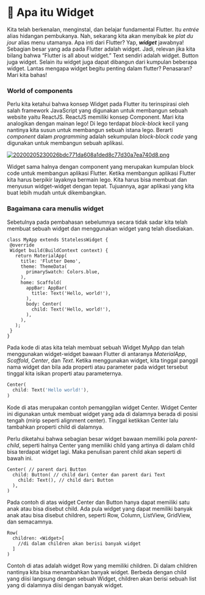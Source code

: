 # 📖 Apa itu Widget

Kita telah berkenalan, menginstal, dan belajar fundamental Flutter. Itu _entrée_ alias hidangan pembukanya. Nah, sekarang kita akan menyibak ke _plat du jour_ alias menu utamanya. Apa inti dari Flutter? Yap, _**widget**_ jawabnya! Sebagian besar yang ada pada Flutter adalah widget. Jadi, relevan jika kita bilang bahwa “Flutter is all about widget.” Text sendiri adalah widget. Button juga widget. Selain itu widget juga dapat dibangun dari kumpulan beberapa widget. Lantas mengapa widget begitu penting dalam flutter? Penasaran? Mari kita bahas!

### World of components

Perlu kita ketahui bahwa konsep Widget pada Flutter itu terinspirasi oleh salah framework JavaScript yang digunakan untuk membangun sebuah website yaitu ReactJS. ReactJS memiliki konsep Component. Mari kita analogikan dengan mainan lego! Di lego terdapat _block-block_ kecil yang nantinya kita susun untuk membangun sebuah istana lego. Berarti _component_ dalam _programming_ adalah sekumpulan _block-block code_ yang digunakan untuk membangun sebuah aplikasi.

[![20200205230026bdc771da608a1ded8c77d30a7ea740d8.png](https://d17ivq9b7rppb3.cloudfront.net/original/academy/20200205230026bdc771da608a1ded8c77d30a7ea740d8.png)](https://www.dicoding.com/academies/159/tutorials/6475#)

Widget sama halnya dengan component yang merupakan kumpulan block code untuk membangun aplikasi Flutter. Ketika membangun aplikasi Flutter kita harus berpikir layaknya bermain lego. Kita harus bisa membuat dan menyusun widget-widget dengan tepat. Tujuannya, agar aplikasi yang kita buat lebih mudah untuk dikembangkan.

### Bagaimana cara menulis widget

Sebetulnya pada pembahasan sebelumnya secara tidak sadar kita telah membuat sebuah widget dan menggunakan widget yang telah disediakan.

```
class MyApp extends StatelessWidget {
 @override
 Widget build(BuildContext context) {
   return MaterialApp(
     title: 'Flutter Demo',
     theme: ThemeData(
       primarySwatch: Colors.blue,
     ),
     home: Scaffold(
       appBar: AppBar(
         title: Text('Hello, world!'),
       ),
       body: Center(
         child: Text('Hello, world!'),
       ),
     ),
   );
 }
}
```

Pada kode di atas kita telah membuat sebuah Widget MyApp dan telah menggunakan widget-widget bawaan Flutter di antaranya _MaterialApp_, _Scaffold_, _Center_, dan _Text_. Ketika menggunakan widget, kita tinggal panggil nama widget dan bila ada properti atau parameter pada widget tersebut tinggal kita isikan properti atau parameternya.

```dart
Center(
  child: Text('Hello world!'),
)
```

Kode di atas merupakan contoh pemanggilan widget Center. Widget Center ini digunakan untuk membuat widget yang ada di dalamnya berada di posisi tengah (mirip seperti alignment center). Tinggal ketikkan Center lalu tambahkan properti child di dalamnya.

Perlu diketahui bahwa sebagian besar widget bawaan memiliki pola _parent-child_, seperti halnya Center yang memiliki child yang artinya di dalam child bisa terdapat widget lagi. Maka penulisan parent child akan seperti di bawah ini.

```
Center( // parent dari Button
  child: Button( // child dari Center dan parent dari Text
    child: Text(), // child dari Button
  ),
)
```

Pada contoh di atas widget Center dan Button hanya dapat memiliki satu anak atau bisa disebut child. Ada pula widget yang dapat memiliki banyak anak atau bisa disebut children, seperti Row, Column, ListView, GridView, dan semacamnya.

```
Row(
  children: <Widget>[
    //di dalam children akan berisi banyak widget
  ]
)
```

Contoh di atas adalah widget Row yang memiliki children. Di dalam children nantinya kita bisa menambahkan banyak widget. Berbeda dengan child yang diisi langsung dengan sebuah Widget, children akan berisi sebuah list yang di dalamnya diisi dengan banyak widget.
